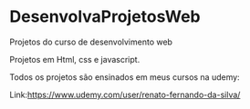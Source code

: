 # DesenvolvaProjetosWeb
Projetos do curso de desenvolvimento web

Projetos em Html, css e javascript.

Todos os projetos são ensinados em meus cursos na udemy:

Link:https://www.udemy.com/user/renato-fernando-da-silva/
